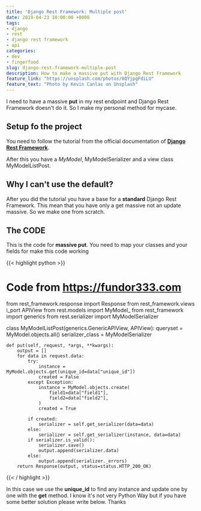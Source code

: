 ```yaml
---
title: 'Django Rest Framework: Multiple post'
date: 2019-04-23 10:00:00 +0000
tags:
- django
- rest
- django rest framework
- api
categories:
- dev
- fingerfood
slug: django-rest-framework-multiple-post
description: How to make a massive put with Django Rest Framework
feature_link: "https://unsplash.com/photos/8QYjpgFdiLU"
feature_text: "Photo by Kevin Canlas on Unsplash"
---
```

I need to have a massive **put** in my rest endpoint and Django Rest Framework doesn't do it. So I make my personal method for mycase.

## Setup fo the project

You need to follow the tutorial from the official documentation of [**Django Rest Framework**](https://www.django-rest-framework.org).

After this you have a _MyModel_, MyModelSerializer and a view class MyModelListPost.

## Why I can't use the default?

After you did the tutorial you have a base for a **standard** Django Rest Framework. This mean that you have only a get massive not an update massive. So we make one from scratch.

## The **CODE**

This is the code for **massive put**. You need to map your classes and your fields for make this code working

{{< highlight python >}}

# Code from <https://fundor333.com>

from rest_framework.response import Response
from rest_framework.views i_port APIView
from rest.models import MyModel_
from rest_framework import generics
from rest.serializer import MyModelSerializer

class MyModelListPost(generics.GenericAPIView, APIView):
    queryset = MyModel.objects.all()
    serializer_class = MyModelSerializer

    def put(self, request, *args, **kwargs):
        output = []
        for data in request.data:
            try:
                instance = MyModel.objects.get(unique_id=data["unique_id"])
                created = False
            except Exception:
                instance = MyModel.objects.create(
                    field1=data["field1"],
                    field2=data["field2"],
                )
                created = True

            if created:
                serializer = self.get_serializer(data=data)
            else:
                serializer = self.get_serializer(instance, data=data)
            if serializer.is_valid():
                serializer.save()
                output.append(serializer.data)
            else:
                output.append(serializer._errors)
        return Response(output, status=status.HTTP_200_OK)

{{< / highlight >}}

In this case we use the **unique_id** to find any instance and update one by one with the **get** method.
I know it's not very Python Way but if you have some better solution please write below. Thanks
